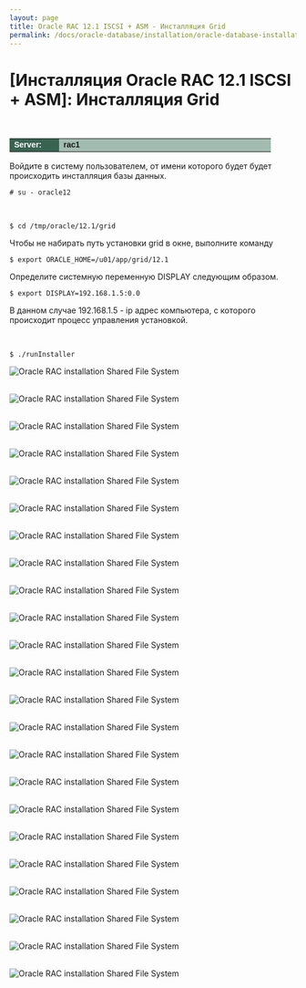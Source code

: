 ```yaml
---
layout: page
title: Oracle RAC 12.1 ISCSI + ASM - Инсталляция Grid
permalink: /docs/oracle-database/installation/oracle-database-installation/distributed/rac/linux/6.7/oracle/12.1/iscsi-asm/grid-installation/
---
```




# [Инсталляция Oracle RAC 12.1 ISCSI + ASM]: Инсталляция Grid


<br/>



<table cellpadding="4" cellspacing="2" align="center" border="0" width="100%">
	<tr>
		<td style="color: rgb(255, 255, 255);" bgcolor="#386351" width="14%"><span style="font-family: Arial,Helvetica,sans-serif; font-size: 14px;"><strong>Server:</strong></span></td>
		<td height="20" bgcolor="#a2bcb1" width="60%"><span style="font-family: Arial,Helvetica,sans-serif; font-size: 14px;"><strong>rac1</strong></span></td>
	</tr>
</table>


Войдите в систему пользователем, от имени которого будет будет происходить инсталляция базы данных.

	# su - oracle12

<br/>

	$ cd /tmp/oracle/12.1/grid



Чтобы не набирать путь установки grid в окне, выполните команду

	$ export ORACLE_HOME=/u01/app/grid/12.1


Определите системную переменную DISPLAY следующим образом.

	$ export DISPLAY=192.168.1.5:0.0



В данном случае 192.168.1.5 - ip адрес компьютера, с которого происходит процесс управления установкой.  


<br/>

	$ ./runInstaller



<img src="http://img.oradba.net/images/docs/01-oracle-database/02-installation/03-oracle-database-installation/02-distributed/02-rac/linux/6.7/oracle/12.1/01-shared-file-system/01-grid-installation/grid-installation_01.png" border="0" alt="Oracle RAC installation Shared File System"><br/><br/>

<img src="http://img.oradba.net/images/docs/01-oracle-database/02-installation/03-oracle-database-installation/02-distributed/02-rac/linux/6.7/oracle/12.1/01-shared-file-system/01-grid-installation/grid-installation_02.png" border="0" alt="Oracle RAC installation Shared File System"><br/><br/>

<img src="http://img.oradba.net/images/docs/01-oracle-database/02-installation/03-oracle-database-installation/02-distributed/02-rac/linux/6.7/oracle/12.1/01-shared-file-system/01-grid-installation/grid-installation_03.png" border="0" alt="Oracle RAC installation Shared File System"><br/><br/>


<img src="http://img.oradba.net/images/docs/01-oracle-database/02-installation/03-oracle-database-installation/02-distributed/02-rac/linux/6.7/oracle/12.1/01-shared-file-system/01-grid-installation/grid-installation_04.png" border="0" alt="Oracle RAC installation Shared File System"><br/><br/>

<img src="http://img.oradba.net/images/docs/01-oracle-database/02-installation/03-oracle-database-installation/02-distributed/02-rac/linux/6.7/oracle/12.1/01-shared-file-system/01-grid-installation/grid-installation_05.png" border="0" alt="Oracle RAC installation Shared File System"><br/><br/>

<img src="http://img.oradba.net/images/docs/01-oracle-database/02-installation/03-oracle-database-installation/02-distributed/02-rac/linux/6.7/oracle/12.1/01-shared-file-system/01-grid-installation/grid-installation_06.png" border="0" alt="Oracle RAC installation Shared File System"><br/><br/>

<img src="http://img.oradba.net/images/docs/01-oracle-database/02-installation/03-oracle-database-installation/02-distributed/02-rac/linux/6.7/oracle/12.1/01-shared-file-system/01-grid-installation/grid-installation_07.png" border="0" alt="Oracle RAC installation Shared File System"><br/><br/>

<img src="http://img.oradba.net/images/docs/01-oracle-database/02-installation/03-oracle-database-installation/02-distributed/02-rac/linux/6.7/oracle/12.1/01-shared-file-system/01-grid-installation/grid-installation_08.png" border="0" alt="Oracle RAC installation Shared File System"><br/><br/>

<img src="http://img.oradba.net/images/docs/01-oracle-database/02-installation/03-oracle-database-installation/02-distributed/02-rac/linux/6.7/oracle/12.1/01-shared-file-system/01-grid-installation/grid-installation_09.png" border="0" alt="Oracle RAC installation Shared File System"><br/><br/>

<img src="http://img.oradba.net/images/docs/01-oracle-database/02-installation/03-oracle-database-installation/02-distributed/02-rac/linux/6.7/oracle/12.1/01-shared-file-system/01-grid-installation/grid-installation_10.png" border="0" alt="Oracle RAC installation Shared File System"><br/><br/>

<img src="http://img.oradba.net/images/docs/01-oracle-database/02-installation/03-oracle-database-installation/02-distributed/02-rac/linux/6.7/oracle/12.1/01-shared-file-system/01-grid-installation/grid-installation_11.png" border="0" alt="Oracle RAC installation Shared File System"><br/><br/>

<img src="http://img.oradba.net/images/docs/01-oracle-database/02-installation/03-oracle-database-installation/02-distributed/02-rac/linux/6.7/oracle/12.1/01-shared-file-system/01-grid-installation/grid-installation_12.png" border="0" alt="Oracle RAC installation Shared File System"><br/><br/>

<img src="http://img.oradba.net/images/docs/01-oracle-database/02-installation/03-oracle-database-installation/02-distributed/02-rac/linux/6.7/oracle/12.1/01-shared-file-system/01-grid-installation/grid-installation_13.png" border="0" alt="Oracle RAC installation Shared File System"><br/><br/>


<img src="http://img.oradba.net/images/docs/01-oracle-database/02-installation/03-oracle-database-installation/02-distributed/02-rac/linux/6.7/oracle/12.1/01-shared-file-system/01-grid-installation/grid-installation_14.png" border="0" alt="Oracle RAC installation Shared File System"><br/><br/>

<img src="http://img.oradba.net/images/docs/01-oracle-database/02-installation/03-oracle-database-installation/02-distributed/02-rac/linux/6.7/oracle/12.1/01-shared-file-system/01-grid-installation/grid-installation_15.png" border="0" alt="Oracle RAC installation Shared File System"><br/><br/>

<img src="http://img.oradba.net/images/docs/01-oracle-database/02-installation/03-oracle-database-installation/02-distributed/02-rac/linux/6.7/oracle/12.1/01-shared-file-system/01-grid-installation/grid-installation_16.png" border="0" alt="Oracle RAC installation Shared File System"><br/><br/>

<img src="http://img.oradba.net/images/docs/01-oracle-database/02-installation/03-oracle-database-installation/02-distributed/02-rac/linux/6.7/oracle/12.1/01-shared-file-system/01-grid-installation/grid-installation_17.png" border="0" alt="Oracle RAC installation Shared File System"><br/><br/>

<img src="http://img.oradba.net/images/docs/01-oracle-database/02-installation/03-oracle-database-installation/02-distributed/02-rac/linux/6.7/oracle/12.1/01-shared-file-system/01-grid-installation/grid-installation_18.png" border="0" alt="Oracle RAC installation Shared File System"><br/><br/>

<img src="http://img.oradba.net/images/docs/01-oracle-database/02-installation/03-oracle-database-installation/02-distributed/02-rac/linux/6.7/oracle/12.1/01-shared-file-system/01-grid-installation/grid-installation_19.png" border="0" alt="Oracle RAC installation Shared File System"><br/><br/>

<img src="http://img.oradba.net/images/docs/01-oracle-database/02-installation/03-oracle-database-installation/02-distributed/02-rac/linux/6.7/oracle/12.1/01-shared-file-system/01-grid-installation/grid-installation_20.png" border="0" alt="Oracle RAC installation Shared File System"><br/><br/>

<img src="http://img.oradba.net/images/docs/01-oracle-database/02-installation/03-oracle-database-installation/02-distributed/02-rac/linux/6.7/oracle/12.1/01-shared-file-system/01-grid-installation/grid-installation_21.png" border="0" alt="Oracle RAC installation Shared File System"><br/><br/>

<img src="http://img.oradba.net/images/docs/01-oracle-database/02-installation/03-oracle-database-installation/02-distributed/02-rac/linux/6.7/oracle/12.1/01-shared-file-system/01-grid-installation/grid-installation_22.png" border="0" alt="Oracle RAC installation Shared File System"><br/><br/>

<img src="http://img.oradba.net/images/docs/01-oracle-database/02-installation/03-oracle-database-installation/02-distributed/02-rac/linux/6.7/oracle/12.1/01-shared-file-system/01-grid-installation/grid-installation_23.png" border="0" alt="Oracle RAC installation Shared File System"><br/><br/>
